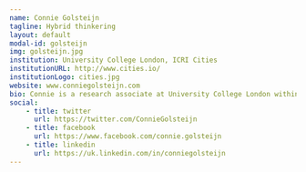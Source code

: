 ```yaml
---
name: Connie Golsteijn
tagline: Hybrid thinkering
layout: default
modal-id: golsteijn
img: golsteijn.jpg
institution: University College London, ICRI Cities
institutionURL: http://www.cities.io/
institutionLogo: cities.jpg
website: www.conniegolsteijn.com
bio: Connie is a research associate at University College London within the Intel Collaborative Research Institute on Sustainable and Connected cities (ICRI). She has a BSc and MSc in Industrial Design, and a PhD in Human-Computer Interaction. Her research interests include hybridity (combining physical and digital), cities, craft, tangible interaction, and personalization of everyday objects, and she enjoys designing and building physical interactive prototypes for people to experience ‘in the wild’. Her hacking and making experiences include physical computing, arduinos and the like, electronics, ad hoc programming, and digital fabrication.
social:
    - title: twitter
      url: https://twitter.com/ConnieGolsteijn
    - title: facebook
      url: https://www.facebook.com/connie.golsteijn
    - title: linkedin
      url: https://uk.linkedin.com/in/conniegolsteijn
---
```

